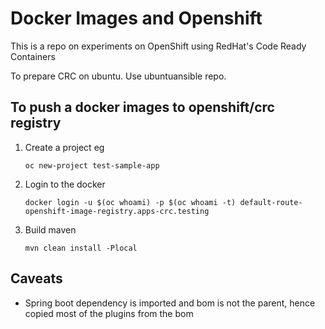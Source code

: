 # Docker Images and Openshift
This is a repo on experiments on OpenShift using RedHat's Code Ready Containers

To prepare CRC on ubuntu. Use ubuntuansible repo.


## To push a docker images to openshift/crc registry
1. Create a project eg
 
    ``oc new-project test-sample-app``
    
2. Login to the docker
 
    ``docker login -u $(oc whoami) -p $(oc whoami -t) default-route-openshift-image-registry.apps-crc.testing``

3. Build maven
    
    ``mvn clean install -Plocal``   
    
    
## Caveats
- Spring boot dependency is imported and bom is not the parent, hence copied most of the plugins from the bom      